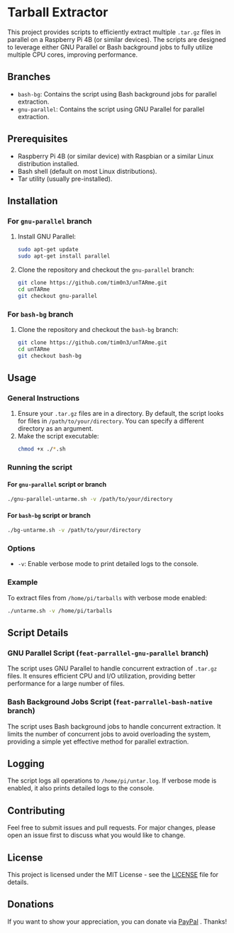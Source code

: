 # Tarball Extractor

This project provides scripts to efficiently extract multiple `.tar.gz` files in parallel on a Raspberry Pi 4B (or similar devices). The scripts are designed to leverage either GNU Parallel or Bash background jobs to fully utilize multiple CPU cores, improving performance.

## Branches

- `bash-bg`: Contains the script using Bash background jobs for parallel extraction.
- `gnu-parallel`: Contains the script using GNU Parallel for parallel extraction.

## Prerequisites

- Raspberry Pi 4B (or similar device) with Raspbian or a similar Linux distribution installed.
- Bash shell (default on most Linux distributions).
- Tar utility (usually pre-installed).

## Installation

### For `gnu-parallel` branch

1. Install GNU Parallel:
   ```bash
   sudo apt-get update
   sudo apt-get install parallel
   ```

2. Clone the repository and checkout the `gnu-parallel` branch:
   ```bash
   git clone https://github.com/tim0n3/unTARme.git
   cd unTARme
   git checkout gnu-parallel
   ```

### For `bash-bg` branch

1. Clone the repository and checkout the `bash-bg` branch:
   ```bash
   git clone https://github.com/tim0n3/unTARme.git
   cd unTARme
   git checkout bash-bg
   ```

## Usage

### General Instructions

1. Ensure your `.tar.gz` files are in a directory. By default, the script looks for files in `/path/to/your/directory`. You can specify a different directory as an argument.
2. Make the script executable:
   ```bash
   chmod +x ./*.sh
   ```

### Running the script

#### For `gnu-parallel` script or branch

```bash
./gnu-parallel-untarme.sh -v /path/to/your/directory
```

#### For `bash-bg` script or branch

```bash
./bg-untarme.sh -v /path/to/your/directory
```

### Options

- `-v`: Enable verbose mode to print detailed logs to the console.

### Example

To extract files from `/home/pi/tarballs` with verbose mode enabled:

```bash
./untarme.sh -v /home/pi/tarballs
```

## Script Details

### GNU Parallel Script (`feat-parrallel-gnu-parallel` branch)

The script uses GNU Parallel to handle concurrent extraction of `.tar.gz` files. It ensures efficient CPU and I/O utilization, providing better performance for a large number of files.

### Bash Background Jobs Script (`feat-parrallel-bash-native` branch)

The script uses Bash background jobs to handle concurrent extraction. It limits the number of concurrent jobs to avoid overloading the system, providing a simple yet effective method for parallel extraction.

## Logging

The script logs all operations to `/home/pi/untar.log`. If verbose mode is enabled, it also prints detailed logs to the console.

## Contributing

Feel free to submit issues and pull requests. For major changes, please open an issue first to discuss what you would like to change.

## License

This project is licensed under the MIT License - see the [LICENSE](LICENSE) file for details.

## Donations

If you want to show your appreciation, you can donate via [PayPal](https://www.paypal.com/donate?hosted_button_id=ULMMXE4DLQVZS) . Thanks!

```
